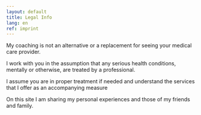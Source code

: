 ```yaml
---
layout: default
title: Legal Info
lang: en
ref: imprint
---
```

My coaching is not an alternative or a replacement for seeing your
medical care provider.

I work with you in the assumption that any serious health conditions,
mentally or otherwise, are treated by a professional.

I assume you are in proper treatment if needed and understand the
services that I offer as an accompanying measure

On this site I am sharing my personal experiences and those of my
friends and family.
